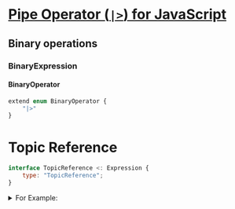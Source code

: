 # [Pipe Operator (`|>`) for JavaScript][proposal-pipeline-operator]

## Binary operations

### BinaryExpression

#### BinaryOperator

```js
extend enum BinaryOperator {
    "|>"
}
```

# Topic Reference

```js
interface TopicReference <: Expression {
    type: "TopicReference";
}
```

<details><summary>For Example:</summary>

```jsonc
// value |> foo(%)
{
  "type": "BinaryExpression",
  "operator": "|>",
  "left": { "type": "Identifier", "name": "value" },
  "right": {
    "type": "CallExpression",
    "callee": { "type": "Identifier", "name": "foo" },
    "arguments": [{ "type": "TopicReference" }]
  }
}
```

[proposal-pipeline-operator]: https://github.com/tc39/proposal-pipeline-operator